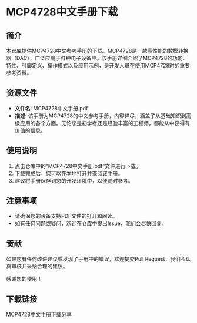 # MCP4728中文手册下载

## 简介
本仓库提供MCP4728中文参考手册的下载。MCP4728是一款高性能的数模转换器（DAC），广泛应用于各种电子设备中。该手册详细介绍了MCP4728的功能、特性、引脚定义、操作模式以及应用示例，是开发人员在使用MCP4728时的重要参考资料。

## 资源文件
- **文件名**: MCP4728中文手册.pdf
- **描述**: 该手册为MCP4728的中文参考手册，内容详尽，涵盖了从基础知识到高级应用的各个方面。无论您是初学者还是经验丰富的工程师，都能从中获得有价值的信息。

## 使用说明
1. 点击仓库中的“MCP4728中文手册.pdf”文件进行下载。
2. 下载完成后，您可以在本地打开并查阅该手册。
3. 建议将手册保存到您的开发环境中，以便随时参考。

## 注意事项
- 请确保您的设备支持PDF文件的打开和阅读。
- 如有任何问题或疑问，欢迎在仓库中提出Issue，我们会尽快回复。

## 贡献
如果您有任何改进建议或发现了手册中的错误，欢迎提交Pull Request，我们会认真审核并采纳合理的建议。

感谢您的使用！

## 下载链接

[MCP4728中文手册下载分享](https://pan.quark.cn/s/afdf6b911212)
